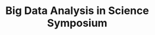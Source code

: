 ---
dateStart: 2012-10-26
dateEnd:
title: "Big Data Analysis in Science Symposium"
venue: "Yale University"
organizer:
credit: "Places & Spaces"
city: New Haven
state: CT
country: USA
pdfLink:
venueImages:
 - sm: image01.sm.jpg
   lg: image01.lg.jpg
---